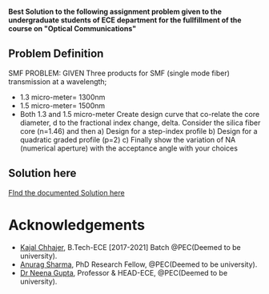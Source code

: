 **Best Solution to the following assignment problem given to the undergraduate 
students of ECE department for the fullfillment of the course on "Optical Communications"**

## Problem Definition
SMF PROBLEM:
GIVEN
Three products for SMF (single mode fiber) transmission at a wavelength;
* 1.3 micro-meter= 1300nm
* 1.5 micro-meter= 1500nm
* Both 1.3 and 1.5 micro-meter
Create design curve that co-relate the core diameter, d to the fractional index change, delta.
Consider the silica fiber core (n=1.46) and then
a) Design for a step-index profile
b) Design for a quadratic graded profile (p=2)
c) Finally show the variation of NA (numerical aperture) with the acceptance angle with your choices

## Solution here

[FInd the documented Solution here](https://github.com/designerguy13-photonics/ANURAG_SHARMA/blob/gh-pages/OpticalAssignment-1-Solution.ipynb)


# Acknowledgements
- [Kajal Chhajer](https://github.com/KajalChhajer), B.Tech-ECE [2017-2021] Batch @PEC(Deemed to be university).
- [Anurag Sharma](https://github.com/designerguy13-photonics), PhD Research Fellow, @PEC(Deemed to be university).
- [Dr Neena Gupta](https://github.com/ng65-photonics), Professor & HEAD-ECE, @PEC(Deemed to be university).
